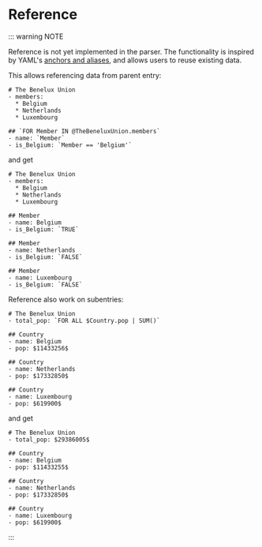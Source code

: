 # Reference

::: warning NOTE

Reference is not yet implemented in the parser.
The functionality is inspired by YAML's [anchors and aliases](https://yaml.org/spec/1.2/spec.html#anchor/), and allows users to reuse existing data.

This allows referencing data from parent entry:

```ream
# The Benelux Union
- members:
  * Belgium
  * Netherlands
  * Luxembourg

## `FOR Member IN @TheBeneluxUnion.members`
- name: `Member`
- is_Belgium: `Member == 'Belgium'`
```
and get
```ream
# The Benelux Union
- members:
  * Belgium
  * Netherlands
  * Luxembourg

## Member
- name: Belgium
- is_Belgium: `TRUE`

## Member
- name: Netherlands
- is_Belgium: `FALSE`

## Member
- name: Luxembourg
- is_Belgium: `FALSE`
```

Reference also work on subentries:
```ream
# The Benelux Union
- total_pop: `FOR ALL $Country.pop | SUM()`

## Country
- name: Belgium
- pop: $11433256$

## Country
- name: Netherlands
- pop: $17332850$

## Country
- name: Luxembourg
- pop: $619900$
```
and get
```ream
# The Benelux Union
- total_pop: $29386005$

## Country
- name: Belgium
- pop: $11433255$

## Country
- name: Netherlands
- pop: $17332850$

## Country
- name: Luxembourg
- pop: $619900$
```

:::

